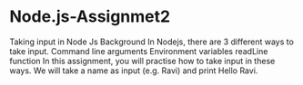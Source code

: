 # Node.js-Assignmet2
Taking input in Node Js Background In Nodejs, there are 3 different ways to take input. Command line arguments Environment variables readLine function In this assignment, you will practise how to take input in these ways. We will take a name as input (e.g. Ravi) and print Hello Ravi.
